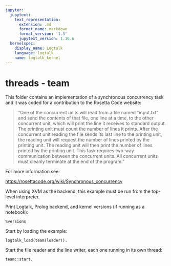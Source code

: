```yaml
---
jupyter:
  jupytext:
    text_representation:
      extension: .md
      format_name: markdown
      format_version: '1.3'
      jupytext_version: 1.16.6
  kernelspec:
    display_name: Logtalk
    language: logtalk
    name: logtalk_kernel
---
```


<!--
________________________________________________________________________

This file is part of Logtalk <https://logtalk.org/>  
SPDX-FileCopyrightText: 1998-2025 Paulo Moura <pmoura@logtalk.org>  
SPDX-License-Identifier: Apache-2.0

Licensed under the Apache License, Version 2.0 (the "License");
you may not use this file except in compliance with the License.
You may obtain a copy of the License at

    http://www.apache.org/licenses/LICENSE-2.0

Unless required by applicable law or agreed to in writing, software
distributed under the License is distributed on an "AS IS" BASIS,
WITHOUT WARRANTIES OR CONDITIONS OF ANY KIND, either express or implied.
See the License for the specific language governing permissions and
limitations under the License.
________________________________________________________________________
-->

# threads - team

This folder contains an implementation of a synchronous concurrency task
and it was coded for a contribution to the Rosetta Code website:

> "One of the concurrent units will read from a file named "input.txt"
> and send the contents of that file, one line at a time, to the other
> concurrent unit, which will print the line it receives to standard output.
> The printing unit must count the number of lines it prints. After the
> concurrent unit reading the file sends its last line to the printing unit,
> the reading unit will request the number of lines printed by the printing
> unit. The reading unit will then print the number of lines printed by the
> printing unit. This task requires two-way communication between the concurrent
> units. All concurrent units must cleanly terminate at the end of the program."

For more information see:

https://rosettacode.org/wiki/Synchronous_concurrency

When using XVM as the backend, this example must be run from the top-level
interpreter.

Print Logtalk, Prolog backend, and kernel versions (if running as a notebook):

```logtalk
%versions
```

Start by loading the example:

```logtalk
logtalk_load(team(loader)).
```

Start the file reader and the line writer, each one running in its own thread:

```logtalk
team::start.
```

<!--
a(0)
a(1)
a(2)
a(3)
a(4)
a(5)
a(6)
a(7)
a(8)
a(9)
Number of lines: 10

true.
-->
